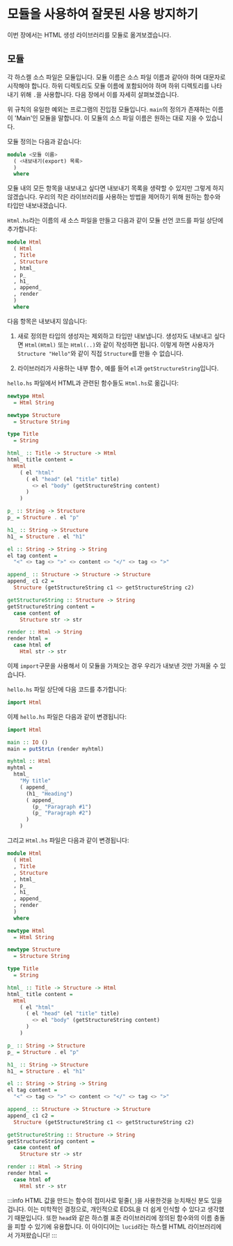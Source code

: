 # 모듈을 사용하여 잘못된 사용 방지하기

이번 장에서는 HTML 생성 라이브러리를 모듈로 옮겨보겠습니다.

## 모듈

각 하스켈 소스 파일은 모듈입니다. 모듈 이름은 소스 파일 이름과 같아야 하며 대문자로 시작해야 합니다.
하위 디렉토리도 모듈 이름에 포함되어야 하며 하위 디렉토리를 나타내기 위해 `.`을 사용합니다.
다음 장에서 이를 자세히 살펴보겠습니다.

위 규칙의 유일한 예외는 프로그램의 진입점 모듈입니다.
`main`의 정의가 존재하는 이름이 'Main'인 모듈을 말합니다.
이 모듈의 소스 파일 이름은 원하는 대로 지을 수 있습니다.

모듈 정의는 다음과 같습니다:

```haskell
module <모듈 이름>
  ( <내보내기(export) 목록>
  )
  where
```

모듈 내의 모든 항목을 내보내고 싶다면 내보내기 목록을 생략할 수 있지만 그렇게 하지 않겠습니다.
우리의 작은 라이브러리를 사용하는 방법을 제어하기 위해 원하는 함수와 타입만 내보내겠습니다.

`Html.hs`라는 이름의 새 소스 파일을 만들고 다음과 같이 모듈 선언 코드를 파일 상단에 추가합니다:

```haskell
module Html
  ( Html
  , Title
  , Structure
  , html_
  , p_
  , h1_
  , append_
  , render
  )
  where
```

다음 항목은 내보내지 않습니다:

1. 새로 정의한 타입의 생성자는 제외하고 타입만 내보냅니다.
   생성자도 내보내고 싶다면 `Html(Html)` 또는 `Html(..)`와 같이 작성하면 됩니다.
   이렇게 하면 사용자가 `Structure "Hello"`와 같이 직접 `Structure`를 만들 수 없습니다.

2. 라이브러리가 사용하는 내부 함수, 예를 들어 `el`과 `getStructureString`입니다.

`hello.hs` 파일에서 HTML과 관련된 함수들도 `Html.hs`로 옮깁니다:

```haskell
newtype Html
  = Html String

newtype Structure
  = Structure String

type Title
  = String

html_ :: Title -> Structure -> Html
html_ title content =
  Html
    ( el "html"
      ( el "head" (el "title" title)
        <> el "body" (getStructureString content)
      )
    )

p_ :: String -> Structure
p_ = Structure . el "p"

h1_ :: String -> Structure
h1_ = Structure . el "h1"

el :: String -> String -> String
el tag content =
  "<" <> tag <> ">" <> content <> "</" <> tag <> ">"

append_ :: Structure -> Structure -> Structure
append_ c1 c2 =
  Structure (getStructureString c1 <> getStructureString c2)

getStructureString :: Structure -> String
getStructureString content =
  case content of
    Structure str -> str

render :: Html -> String
render html =
  case html of
    Html str -> str
```

이제 `import`구문을 사용해서 이 모듈을 가져오는 경우 우리가 내보낸 것만 가져올 수 있습니다.

`hello.hs` 파일 상단에 다음 코드를 추가합니다:

```haskell
import Html
```

이제 `hello.hs` 파일은 다음과 같이 변경됩니다:

```haskell title="hello.hs"
import Html

main :: IO ()
main = putStrLn (render myhtml)

myhtml :: Html
myhtml =
  html_
    "My title"
    ( append_
      (h1_ "Heading")
      ( append_
        (p_ "Paragraph #1")
        (p_ "Paragraph #2")
      )
    )
```

그리고 `Html.hs` 파일은 다음과 같이 변경됩니다:

```haskell title="Html.hs"
module Html
  ( Html
  , Title
  , Structure
  , html_
  , p_
  , h1_
  , append_
  , render
  )
  where

newtype Html
  = Html String

newtype Structure
  = Structure String

type Title
  = String

html_ :: Title -> Structure -> Html
html_ title content =
  Html
    ( el "html"
      ( el "head" (el "title" title)
        <> el "body" (getStructureString content)
      )
    )

p_ :: String -> Structure
p_ = Structure . el "p"

h1_ :: String -> Structure
h1_ = Structure . el "h1"

el :: String -> String -> String
el tag content =
  "<" <> tag <> ">" <> content <> "</" <> tag <> ">"

append_ :: Structure -> Structure -> Structure
append_ c1 c2 =
  Structure (getStructureString c1 <> getStructureString c2)

getStructureString :: Structure -> String
getStructureString content =
  case content of
    Structure str -> str

render :: Html -> String
render html =
  case html of
    Html str -> str
```

:::info
HTML 값을 만드는 함수의 접미사로 밑줄(`_`)을 사용한것을 눈치채신 분도 있을겁니다.
이는 미학적인 결정으로, 개인적으로 EDSL을 더 쉽게 인식할 수 있다고 생각했기 때문입니다.
또한 `head`와 같은 하스켈 표준 라이브러리에 정의된 함수와의 이름 충돌을 피할 수 있기에 유용합니다.
이 아이디어는 `lucid`라는 하스켈 HTML 라이브러리에서 가져왔습니다!
:::
